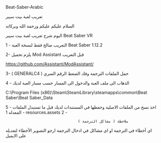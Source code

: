 Beat-Saber-Arabic

تعريب لعبة بيت سيبر

السلام عليكم عليكم ورحمة الله وبركاته 

اليوم شرح تعريب لعبة بيت سيبر Beat Saber VR

1 - التعريب صالح فقط لنسخة العبة Beat Saber 1.12.2

2- يلزم تحميل Mod Assistant  قبل التعريب 

https://github.com/Assistant/ModAssistant/
 
 3-  ( GENERALC4 ) حمل الملفات الترجمة وفك الضغط الرقم السري 

 
 4 - الذهاب الى ملف العبة والدخول الى المسار حسب مسار العبة لديك 

C:\Program Files (x86)\Steam\SteamLibrary\steamapps\common\Beat Saber\Beat Saber_Data

 
5 - اخذ نسخ من الملفات الاصلية وحفظها في المستندات لديك قبل ما تستبدل الملفات المعدله 
1 - resources.assets
2 - 

                                     ( ملاحظة ( مشاكل الترجمة 
اي أخطاء في الترجمة او اي مشاكل في ادخال الترجمة ارجو التصوير الأخطاء لتعديله على الايميل 
